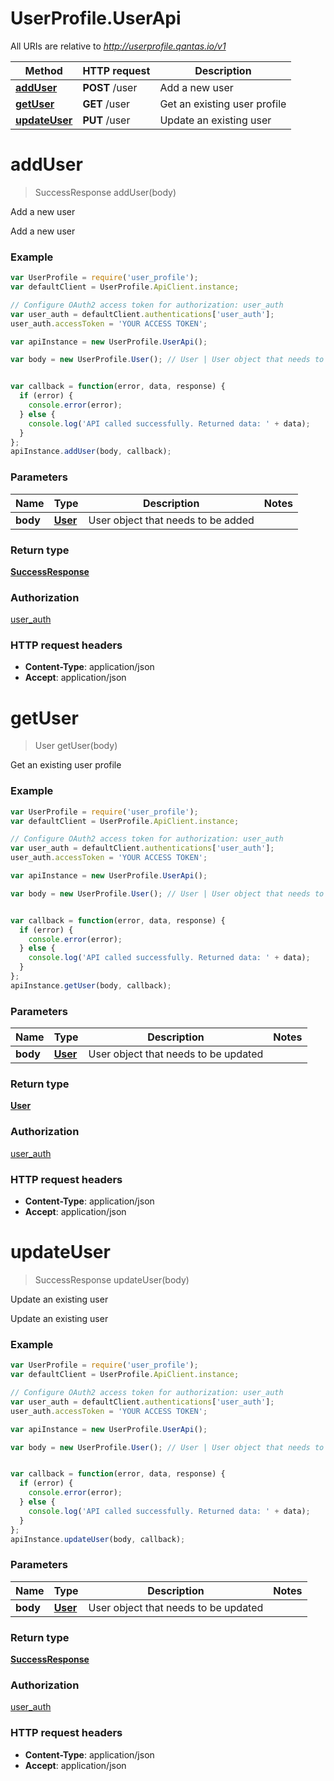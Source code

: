 # UserProfile.UserApi

All URIs are relative to *http://userprofile.qantas.io/v1*

Method | HTTP request | Description
------------- | ------------- | -------------
[**addUser**](UserApi.md#addUser) | **POST** /user | Add a new user
[**getUser**](UserApi.md#getUser) | **GET** /user | Get an existing user profile
[**updateUser**](UserApi.md#updateUser) | **PUT** /user | Update an existing user


<a name="addUser"></a>
# **addUser**
> SuccessResponse addUser(body)

Add a new user

Add a new user

### Example
```javascript
var UserProfile = require('user_profile');
var defaultClient = UserProfile.ApiClient.instance;

// Configure OAuth2 access token for authorization: user_auth
var user_auth = defaultClient.authentications['user_auth'];
user_auth.accessToken = 'YOUR ACCESS TOKEN';

var apiInstance = new UserProfile.UserApi();

var body = new UserProfile.User(); // User | User object that needs to be added


var callback = function(error, data, response) {
  if (error) {
    console.error(error);
  } else {
    console.log('API called successfully. Returned data: ' + data);
  }
};
apiInstance.addUser(body, callback);
```

### Parameters

Name | Type | Description  | Notes
------------- | ------------- | ------------- | -------------
 **body** | [**User**](User.md)| User object that needs to be added | 

### Return type

[**SuccessResponse**](SuccessResponse.md)

### Authorization

[user_auth](../README.md#user_auth)

### HTTP request headers

 - **Content-Type**: application/json
 - **Accept**: application/json

<a name="getUser"></a>
# **getUser**
> User getUser(body)

Get an existing user profile



### Example
```javascript
var UserProfile = require('user_profile');
var defaultClient = UserProfile.ApiClient.instance;

// Configure OAuth2 access token for authorization: user_auth
var user_auth = defaultClient.authentications['user_auth'];
user_auth.accessToken = 'YOUR ACCESS TOKEN';

var apiInstance = new UserProfile.UserApi();

var body = new UserProfile.User(); // User | User object that needs to be updated


var callback = function(error, data, response) {
  if (error) {
    console.error(error);
  } else {
    console.log('API called successfully. Returned data: ' + data);
  }
};
apiInstance.getUser(body, callback);
```

### Parameters

Name | Type | Description  | Notes
------------- | ------------- | ------------- | -------------
 **body** | [**User**](User.md)| User object that needs to be updated | 

### Return type

[**User**](User.md)

### Authorization

[user_auth](../README.md#user_auth)

### HTTP request headers

 - **Content-Type**: application/json
 - **Accept**: application/json

<a name="updateUser"></a>
# **updateUser**
> SuccessResponse updateUser(body)

Update an existing user

Update an existing user

### Example
```javascript
var UserProfile = require('user_profile');
var defaultClient = UserProfile.ApiClient.instance;

// Configure OAuth2 access token for authorization: user_auth
var user_auth = defaultClient.authentications['user_auth'];
user_auth.accessToken = 'YOUR ACCESS TOKEN';

var apiInstance = new UserProfile.UserApi();

var body = new UserProfile.User(); // User | User object that needs to be updated


var callback = function(error, data, response) {
  if (error) {
    console.error(error);
  } else {
    console.log('API called successfully. Returned data: ' + data);
  }
};
apiInstance.updateUser(body, callback);
```

### Parameters

Name | Type | Description  | Notes
------------- | ------------- | ------------- | -------------
 **body** | [**User**](User.md)| User object that needs to be updated | 

### Return type

[**SuccessResponse**](SuccessResponse.md)

### Authorization

[user_auth](../README.md#user_auth)

### HTTP request headers

 - **Content-Type**: application/json
 - **Accept**: application/json

